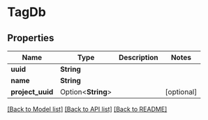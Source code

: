 # TagDb

## Properties

Name | Type | Description | Notes
------------ | ------------- | ------------- | -------------
**uuid** | **String** |  | 
**name** | **String** |  | 
**project_uuid** | Option<**String**> |  | [optional]

[[Back to Model list]](../README.md#documentation-for-models) [[Back to API list]](../README.md#documentation-for-api-endpoints) [[Back to README]](../README.md)


